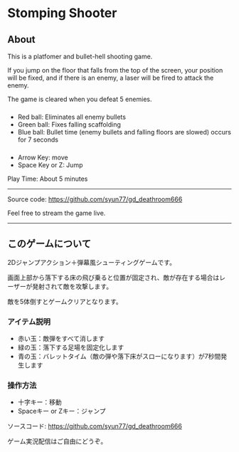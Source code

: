 # Stomping Shooter

## About

This is a platfomer and bullet-hell shooting game.

If you jump on the floor that falls from the top of the screen, your position will be fixed, and if there is an enemy, a laser will be fired to attack the enemy.

The game is cleared when you defeat 5 enemies.

### <Item description>

* Red ball: Eliminates all enemy bullets
* Green ball: Fixes falling scaffolding
* Blue ball: Bullet time (enemy bullets and falling floors are slowed) occurs for 7 seconds

### <Controls>

* Arrow Key: move
* Space Key or Z: Jump

Play Time: About 5 minutes

----

Source code: https://github.com/syun77/gd_deathroom666

Feel free to stream the game live.

-----------------------------------------------

## このゲームについて

2Dジャンプアクション＋弾幕風シューティングゲームです。

画面上部から落下する床の飛び乗ると位置が固定され、敵が存在する場合はレーザーが発射されて敵を攻撃します。

敵を5体倒すとゲームクリアとなります。

### アイテム説明

* 赤い玉：敵弾をすべて消します
* 緑の玉：落下する足場を固定化します
* 青の玉：バレットタイム（敵の弾や落下床がスローになります）が7秒間発生します

### 操作方法

* 十字キー：移動
* Spaceキー or Zキー：ジャンプ

ソースコード: https://github.com/syun77/gd_deathroom666

ゲーム実況配信はご自由にどうぞ。

